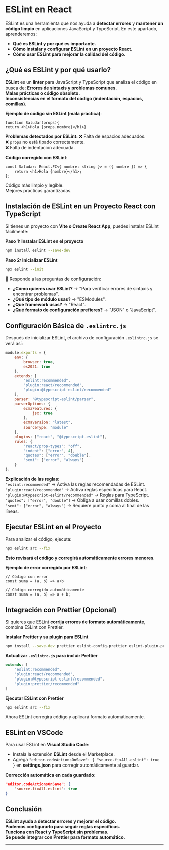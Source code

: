 # ESLint en React

ESLint es una herramienta que nos ayuda a **detectar errores** y **mantener un código limpio** en aplicaciones JavaScript y TypeScript. En este apartado, aprenderemos:

- **Qué es ESLint y por qué es importante.**
- **Cómo instalar y configurar ESLint en un proyecto React.**
- **Cómo usar ESLint para mejorar la calidad del código.**

## **¿Qué es ESLint y por qué usarlo?**

**ESLint** es un **linter** para JavaScript y TypeScript que analiza el código en busca de:
**Errores de sintaxis y problemas comunes.**  
**Malas prácticas o código obsoleto.**  
**Inconsistencias en el formato del código (indentación, espacios, comillas).**  

**Ejemplo de código sin ESLint (mala práctica)**:

```tsx
function Saludar(props){
return <h1>Hola {props.nombre}</h1>}
```

**Problemas detectados por ESLint:**
❌ Falta de espacios adecuados.  
❌ `props` no está tipado correctamente.  
❌ Falta de indentación adecuada.

**Código corregido con ESLint**:

```tsx
const Saludar: React.FC<{ nombre: string }> = ({ nombre }) => {
    return <h1>Hola {nombre}</h1>;
};
```
Código más limpio y legible.  
Mejores prácticas garantizadas.

## **Instalación de ESLint en un Proyecto React con TypeScript**
Si tienes un proyecto con **Vite o Create React App**, puedes instalar ESLint fácilmente:

**Paso 1: Instalar ESLint en el proyecto**
```bash
npm install eslint --save-dev
```

**Paso 2: Inicializar ESLint**

```bash
npx eslint --init
```

🔹 Responde a las preguntas de configuración:  

- **¿Cómo quieres usar ESLint?** → "Para verificar errores de sintaxis y encontrar problemas".  
- **¿Qué tipo de módulo usas?** → "ESModules".  
- **¿Qué framework usas?** → "React".  
- **¿Qué formato de configuración prefieres?** → "JSON" o "JavaScript".  

## **Configuración Básica de `.eslintrc.js`**

Después de inicializar ESLint, el archivo de configuración `.eslintrc.js` se verá así:

```js
module.exports = {
    env: {
        browser: true,
        es2021: true
    },
    extends: [
        "eslint:recommended",
        "plugin:react/recommended",
        "plugin:@typescript-eslint/recommended"
    ],
    parser: "@typescript-eslint/parser",
    parserOptions: {
        ecmaFeatures: {
            jsx: true
        },
        ecmaVersion: "latest",
        sourceType: "module"
    },
    plugins: ["react", "@typescript-eslint"],
    rules: {
        "react/prop-types": "off",
        "indent": ["error", 4],
        "quotes": ["error", "double"],
        "semi": ["error", "always"]
    }
};
```

**Explicación de las reglas:**  
`"eslint:recommended"` → Activa las reglas recomendadas de ESLint.  
`"plugin:react/recommended"` → Activa reglas específicas para React.  
`"plugin:@typescript-eslint/recommended"` → Reglas para TypeScript.  
`"quotes": ["error", "double"]` → Obliga a usar comillas dobles.  
`"semi": ["error", "always"]` → Requiere punto y coma al final de las líneas.  

## **Ejecutar ESLint en el Proyecto**
Para analizar el código, ejecuta:

```bash
npx eslint src --fix
```

**Esto revisará el código y corregirá automáticamente errores menores**.

**Ejemplo de error corregido por ESLint**:

```tsx
// Código con error
const suma = (a, b) => a+b

// Código corregido automáticamente
const suma = (a, b) => a + b;
```

## **Integración con Prettier (Opcional)**

Si quieres que ESLint **corrija errores de formato automáticamente**, combina ESLint con Prettier.

**Instalar Prettier y su plugin para ESLint**

```bash
npm install --save-dev prettier eslint-config-prettier eslint-plugin-prettier
```

**Actualizar `.eslintrc.js` para incluir Prettier**

```js
extends: [
    "eslint:recommended",
    "plugin:react/recommended",
    "plugin:@typescript-eslint/recommended",
    "plugin:prettier/recommended"
]
```

**Ejecutar ESLint con Prettier**

```bash
npx eslint src --fix
```

Ahora ESLint corregirá código y aplicará formato automáticamente.

## **ESLint en VSCode**

Para usar ESLint en **Visual Studio Code**:
- Instala la extensión **ESLint** desde el Marketplace.  
- Agrega `"editor.codeActionsOnSave": { "source.fixAll.eslint": true }` en **settings.json** para corregir automáticamente al guardar.  

**Corrección automática en cada guardado:**

```json
"editor.codeActionsOnSave": {
    "source.fixAll.eslint": true
}
```

## **Conclusión**

**ESLint ayuda a detectar errores y mejorar el código.**  
**Podemos configurarlo para seguir reglas específicas.**  
**Funciona con React y TypeScript sin problemas.**  
**Se puede integrar con Prettier para formato automático.**  

---

